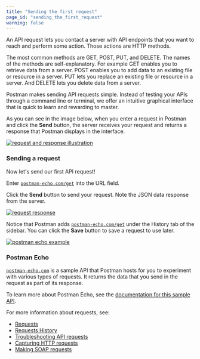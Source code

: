 ```yaml
---
title: "Sending the first request"
page_id: "sending_the_first_request"
warning: false
---
```


An API request lets you contact a server with API endpoints that you want to reach and perform some action. Those actions are HTTP methods. 

The most common methods are GET, POST, PUT, and DELETE. The names of the methods are self-explanatory. For example GET enables you to retrieve data from a server. POST enables you to add data to an existing file or resource in a server. PUT lets you replace an existing file or resource in a server. And DELETE lets you delete data from a server.

Postman makes sending API requests simple. Instead of testing your APIs through a command line or terminal, we offer an intuitive graphical interface that is quick to learn and rewarding to master.

As you can see in the image below, when you enter a request in Postman and click the **Send** button, the server receives your request and returns a response that Postman displays in the interface.

[![request and response illustration](https://s3.amazonaws.com/postman-static-getpostman-com/postman-docs/anatomy-of-a-request.png)](https://s3.amazonaws.com/postman-static-getpostman-com/postman-docs/anatomy-of-a-request.png)

### Sending a request

Now let's send our first API request! 

Enter [`postman-echo.com/get`](https://docs.postman-echo.com/#078883ea-ac9e-842e-8f41-784b59a33722) into the URL field. 

Click the **Send** button to send your request.  Note the JSON data response from the server. 

[![request response](https://s3.amazonaws.com/postman-static-getpostman-com/postman-docs/Request-repsonse.png)](https://s3.amazonaws.com/postman-static-getpostman-com/postman-docs/Request-repsonse.png)

Notice that Postman adds [`postman-echo.com/get`](https://docs.postman-echo.com/#078883ea-ac9e-842e-8f41-784b59a33722) under the History tab of the sidebar. You can click the **Save** button to save a request to use later.

[![postman echo example](https://s3.amazonaws.com/postman-static-getpostman-com/postman-docs/WS-first-request.png)](https://s3.amazonaws.com/postman-static-getpostman-com/postman-docs/WS-first-request.png)


### Postman Echo

[`postman-echo.com`](https://docs.postman-echo.com/) is a sample API that Postman hosts for you to experiment with various types of requests. It returns the data that you send in the request as part of its response.

To learn more about Postman Echo, see the [documentation for this sample API](https://docs.postman-echo.com/).


For more information about requests, see:

* [Requests](/docs/v6/postman/sending_api_requests/requests)
* [Requests History](/docs/v6/sending_and_viewing_responses/history)
* [Troubleshooting API requests](/docs/v6/postman/sending_api_requests/troubleshooting_api_requests)
* [Capturing HTTP requests](/docs/v6/postman/sending_api_requests/capturing_http_requests)
* [Making SOAP requests](/docs/v6/sending_and_viewing_responses/soap_requests)



